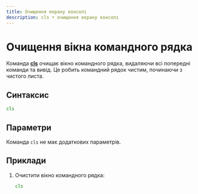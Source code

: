 ```yaml
---
title: Очищення екрану консолі
description: cls • очищення екрану консолі
---
```


# Очищення вікна командного рядка

Команда **[cls](https://docs.microsoft.com/en-us/windows-server/administration/windows-commands/cls 'Microsoft Dosc')** очищає вікно командного рядка, видаляючи всі попередні команди та вивід. Це робить командний рядок чистим, починаючи з чистого листа.

## Синтаксис

```cmd
cls
```

## Параметри

Команда `cls` не має додаткових параметрів.

## Приклади

1. Очистити вікно командного рядка:

   ```cmd
   cls
   ```
